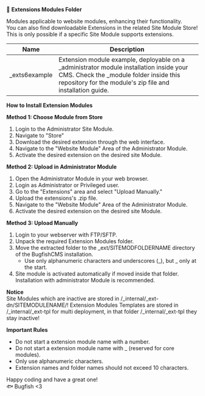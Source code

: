 📁 **Extensions Modules Folder**

Modules applicable to website modules, enhancing their functionality.  
You can also find downloadable Extensions in the related Site Module Store!  
This is only possible if a specific Site Module supports extensions.

| Name | Description |
| --------- | ----------------------------------- |
| _exts6example   | Extension module example, deployable on a _administrator module installation inside your CMS. Check the _module folder inside this repository for the module's zip file and installation guide.|

**How to Install Extension Modules**

**Method 1: Choose Module from Store**
1. Login to the Administrator Site Module.
2. Navigate to "Store"
3. Download the desired extension through the web interface.
4. Navigate to the "Website Module" Area of the Administrator Module.
5. Activate the desired extension on the desired site Module.

**Method 2: Upload in Administrator Module**
1. Open the Administrator Module in your web browser.
2. Login as Administrator or Privileged user.
3. Go to the "Extensions" area and select "Upload Manually."
4. Upload the extensions's .zip file.
5. Navigate to the "Website Module" Area of the Administrator Module.
6. Activate the desired extension on the desired site Module.

**Method 3: Upload Manually**
1. Login to your webserver with FTP/SFTP.
2. Unpack the required Extension Modules folder.
3. Move the extracted folder to the _ext/SITEMODFOLDERNAME directory of the BugfishCMS installation.
   - Use only alphanumeric characters and underscores (_), but _ only at the start.
4. Site module is activated automatically if moved inside that folder. Installation with administrator Module is recommended.

**Notice**  
Site Modules which are inactive are stored in /_internal/_ext-dn/SITEMODULENAME/! 
Extension Modules Templates are stored in /_internal/_ext-tpl for multi deployment, in that folder /_internal/_ext-tpl they stay inactive!  

**Important Rules**
- Do not start a extension module name with a number.
- Do not start a extension module name with _ (reserved for core modules).
- Only use alphanumeric characters.
- Extension names and folder names should not exceed 10 characters.

Happy coding and have a great one!  
🐟 Bugfish <3